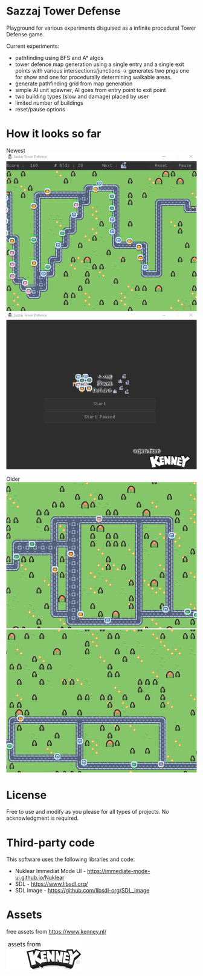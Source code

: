 # Sazzaj Tower Defense 

Playground for various experiments disguised as a infinite procedural Tower Defense game.

Current experiments:
* pathfinding using BFS and A* algos
* tower defence map generation using a single entry and a single exit points with various intersections/junctions -> generates two pngs one for show and one for procedurally determining walkable areas.
* generate pathfinding grid from map generation
* simple AI unit spawner, AI goes from entry point to exit point
* two building types (slow and damage) placed by user
* limited number of buildings
* reset/pause options

# How it looks so far

Newest
![Sazzaj Tower Defense sample gif](./Samples/SazzajTD_3.gif)
![Sazzaj Tower Defense sample gif](./Samples/SazzajTD_4.gif)

Older
![Sazzaj Tower Defense sample gif](./Samples/SazzajTD_1.gif)
![Sazzaj Tower Defense sample gif](./Samples/SazzajTD_2.gif)

# License

Free to use and modify as you please for all types of projects. No acknowledgment is required.

# Third-party code

This software uses the following libraries and code:
* Nuklear Immediat Mode UI - https://immediate-mode-ui.github.io/Nuklear
* SDL - https://www.libsdl.org/
* SDL Image - https://github.com/libsdl-org/SDL_image

# Assets

free assets from https://www.kenney.nl/ 

![Kenney Assets Logo](./Samples/kenneyAck.png)